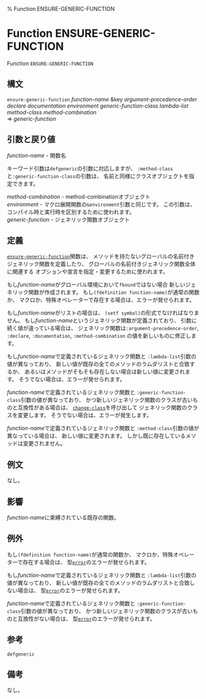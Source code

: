 % Function ENSURE-GENERIC-FUNCTION

# Function ENSURE-GENERIC-FUNCTION


Function `ENSURE-GENERIC-FUNCTION`


## 構文

`ensure-generic-function` *function-name*
&key *argument-precedence-order* *declare* *documentation*
*environment* *generic-function-class* *lambda-list*
*method-class* *method-combination*  
=> *generic-function*


## 引数と戻り値

*function-name* - 関数名

キーワード引数は`defgeneric`の引数に対応しますが、
`:method-class`と`:generic-function-class`の引数は、
名前と同様にクラスオブジェクトを指定できます。

*method-combination* - method-combinationオブジェクト  
*environment* - マクロ展開関数の`&environment`引数と同じです。
この引数は、コンパイル時と実行時を区別するために使われます。  
*generic-function* - ジェネリック関数オブジェクト


## 定義

[`ensure-generic-function`](7.7.ensure-generic-function.html)関数は、
メソッドを持たないグローバルの名前付きジェネリック関数を定義したり、
グローバルの名前付きジェネリック関数全体に関連する
オプションや宣言を指定・変更するために使われます。

もし*function-name*がグローバル環境において`fbound`ではない場合
新しいジェネリック関数が作成されます。
もし`(fdefinition function-name)`が通常の関数か、
マクロか、特殊オペレーターで存在する場合は、エラーが発せられます。

もし*function-name*がリストの場合は、
`(setf symbol)`の形式でなければなりません。
もし*function-name*というジェネリック関数が定義されており、
引数に続く値が違っている場合は、
ジェネリック関数は`:argument-precedence-order`, `:declare`,
`:documentation`, `:method-combination`
の値を新しいものに修正します。

もし*function-name*で定義されているジェネリック関数と
`:lambda-list`引数の値が異なっており、
新しい値が既存の全てのメソッドのラムダリストと合致するか、
あるいはメソッドがそもそも存在しない場合は新しい値に変更されます。
そうでない場合は、エラーが発せられます。

*function-name*で定義されているジェネリック関数と
`:generic-function-class`引数の値が異なっており、
かつ新しいジェネリック関数のクラスが古いものと互換性がある場合は、
[`change-class`](7.7.change-class.html)を呼び出して
ジェネリック関数のクラスを変更します。
そうでない場合は、エラーが発生します。

*function-name*で定義されているジェネリック関数と
`:method-class`引数の値が異なっている場合は、
新しい値に変更されます。
しかし既に存在しているメソッドは変更されません。


## 例文

なし。


## 影響

*function-name*に束縛されている既存の関数。


## 例外

もし`(fdefinition function-name)`が通常の関数か、
マクロか、特殊オペレーターで存在する場合は、
型[`error`](9.2.error-condition.html)のエラーが発せられます。

もし*function-name*で定義されているジェネリック関数と
`:lambda-list`引数の値が異なっており、
新しい値が既存の全てのメソッドのラムダリストと合致しない場合は、
型[`error`](9.2.error-condition.html)のエラーが発せられます。

*function-name*で定義されているジェネリック関数と
`:generic-function-class`引数の値が異なっており、
かつ新しいジェネリック関数のクラスが古いものと互換性がない場合は、
型[`error`](9.2.error-condition.html)のエラーが発せられます。


## 参考

`defgeneric`


## 備考

なし。


